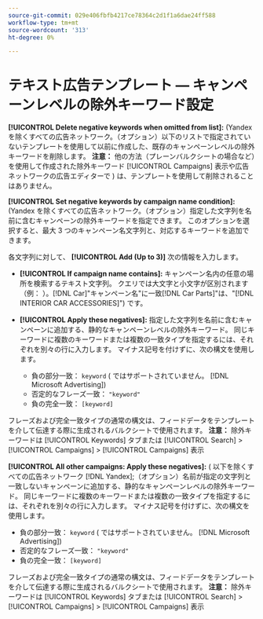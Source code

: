 ```yaml
---
source-git-commit: 029e406fbfb4217ce78364c2d1f1a6dae24ff588
workflow-type: tm+mt
source-wordcount: '313'
ht-degree: 0%

---
```

# テキスト広告テンプレート — キャンペーンレベルの除外キーワード設定

**[!UICONTROL Delete negative keywords when omitted from list]:** (Yandex を除くすべての広告ネットワーク。（オプション）以下のリストで指定されていないテンプレートを使用して以前に作成した、既存のキャンペーンレベルの除外キーワードを削除します。 **注意：** 他の方法（プレーンバルクシートの場合など）を使用して作成された除外キーワード [!UICONTROL Campaigns] 表示や広告ネットワークの広告エディターで ) は、テンプレートを使用して削除されることはありません。

**[!UICONTROL Set negative keywords by campaign name condition]:** (Yandex を除くすべての広告ネットワーク。（オプション）指定した文字列を名前に含むキャンペーンの除外キーワードを指定できます。 このオプションを選択すると、最大 3 つのキャンペーン名文字列と、対応するキーワードを追加できます。

各文字列に対して、 **[!UICONTROL Add (Up to 3)]** 次の情報を入力します。

* **[!UICONTROL If campaign name contains]:**  キャンペーン名内の任意の場所を検索するテキスト文字列。 クエリでは大文字と小文字が区別されます（例： ）。[!DNL Car]&quot;キャンペーン名&quot;に一致[!DNL Car Parts]&quot;は、&quot;[!DNL INTERIOR CAR ACCESSORIES]&quot;) です。

* **[!UICONTROL Apply these negatives]:**  指定した文字列を名前に含むキャンペーンに追加する、静的なキャンペーンレベルの除外キーワード。 同じキーワードに複数のキーワードまたは複数の一致タイプを指定するには、それぞれを別々の行に入力します。 マイナス記号を付けずに、次の構文を使用します。

   * 負の部分一致： `keyword` ( ではサポートされていません。 [!DNL Microsoft Advertising])
   * 否定的なフレーズ一致： `"keyword"`
   * 負の完全一致： `[keyword]`

フレーズおよび完全一致タイプの通常の構文は、フィードデータをテンプレートを介して伝達する際に生成されるバルクシートで使用されます。 **注意：** 除外キーワードは [!UICONTROL Keywords] タブまたは [!UICONTROL Search] > [!UICONTROL Campaigns] > [!UICONTROL Campaigns] 表示

**[!UICONTROL All other campaigns: Apply these negatives]:** ( 以下を除くすべての広告ネットワーク [!DNL Yandex];（オプション）名前が指定の文字列と一致しないキャンペーンに追加する、静的なキャンペーンレベルの除外キーワード。 同じキーワードに複数のキーワードまたは複数の一致タイプを指定するには、それぞれを別々の行に入力します。 マイナス記号を付けずに、次の構文を使用します。

* 負の部分一致： `keyword` ( ではサポートされていません。 [!DNL Microsoft Advertising])
* 否定的なフレーズ一致： `"keyword"`
* 負の完全一致： `[keyword]`

フレーズおよび完全一致タイプの通常の構文は、フィードデータをテンプレートを介して伝達する際に生成されるバルクシートで使用されます。 **注意：** 除外キーワードは [!UICONTROL Keywords] タブまたは [!UICONTROL Search] > [!UICONTROL Campaigns] > [!UICONTROL Campaigns] 表示
